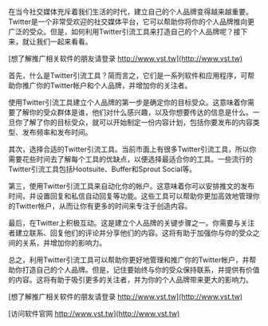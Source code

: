 在当今社交媒体充斥着我们生活的时代，建立自己的个人品牌变得越来越重要。Twitter是一个非常受欢迎的社交媒体平台，它可以帮助你将你的个人品牌推向更广泛的受众。但是，如何利用Twitter引流工具来打造自己的个人品牌呢？接下来，就让我们一起来看看。

[想了解推广相关软件的朋友请登录 http://www.vst.tw](http://www.vst.tw)

首先，什么是Twitter引流工具？简而言之，它们是一系列软件和应用程序，可帮助你推广你的Twitter帐户和个人品牌，并增加你的关注者。

使用Twitter引流工具建立个人品牌的第一步是确定你的目标受众。这意味着你需要了解你的受众群体是谁，他们对什么感兴趣，以及你想要传达的信息是什么。一旦你了解了你的目标受众，就可以开始制定一份内容计划，包括你要发布的内容类型、发布频率和发布时间。

其次，选择合适的Twitter引流工具。当前市面上有很多Twitter引流工具，所以你需要花些时间去了解每个工具的优缺点，以便选择最适合你的工具。一些流行的Twitter引流工具包括Hootsuite、Buffer和Sprout Social等。

第三，使用Twitter引流工具来自动化你的帐户。这意味着你可以安排推文的发布时间，并设置回复和私信自动回复等功能。这些工具可以帮助你更加高效地管理你的Twitter帐户，从而让你有更多的时间来专注于创造内容。

最后，在Twitter上积极互动。这是建立个人品牌的关键步骤之一。你需要与关注者建立联系、回复他们的评论并分享他们的内容。这将有助于加强你与你的受众之间的关系，并增加你的影响力。

总之，利用Twitter引流工具可以帮助你更好地管理和推广你的Twitter帐户，并帮助你打造自己的个人品牌。但是，记住要始终与你的受众保持联系，并提供有价值的内容。这将有助于吸引更多的关注者，并为你的个人品牌带来更大的影响力。

[想了解推广相关软件的朋友请登录 http://www.vst.tw](http://www.vst.tw)


[访问软件官网 http://www.vst.tw](http://www.vst.tw)
